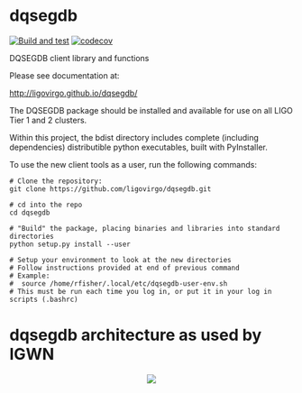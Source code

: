 dqsegdb
=======

[![Build and test](https://github.com/ligovirgo/dqsegdb/actions/workflows/test.yml/badge.svg)](https://github.com/ligovirgo/dqsegdb/actions/workflows/test.yml)
[![codecov](https://codecov.io/gh/ligovirgo/dqsegdb/branch/master/graph/badge.svg?token=4q02Rv0Gkw)](https://codecov.io/gh/ligovirgo/dqsegdb)


DQSEGDB client library and functions

Please see documentation at: 

http://ligovirgo.github.io/dqsegdb/

The DQSEGDB package should be installed and available for use on all LIGO Tier 1 and 2 clusters.  

Within this project, the bdist directory includes complete (including dependencies) distributible python executables, built with PyInstaller.

To use the new client tools as a user, run the following commands:

```
# Clone the repository:
git clone https://github.com/ligovirgo/dqsegdb.git

# cd into the repo
cd dqsegdb

# "Build" the package, placing binaries and libraries into standard directories
python setup.py install --user

# Setup your environment to look at the new directories
# Follow instructions provided at end of previous command
# Example:
#  source /home/rfisher/.local/etc/dqsegdb-user-env.sh
# This must be run each time you log in, or put it in your log in scripts (.bashrc)

```
dqsegdb architecture as used by IGWN
=======
<div align="center">
  <img src="https://raw.githubusercontent.com/ligovirgo/dqsegdb/master/system_architecture_20200212.png">
</div>
